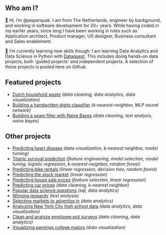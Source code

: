 ## Who am I?

👋 Hi, I’m @jasperquak. I am from The Netherlands, engineer by background, and working in software development for 20+ years. While having coded in my earlier years, since long I have been working in roles such as Application architect, Product manager, UX designer, Business consultant and Sales enablement.

🌱 I’m currently learning new skills though: I am learning Data Analytics and Data Science in Python with [Dataquest](https://www.dataquest.io/). This includes doing hands-on data projects, both 'guided projects' and independent projects. A selection of these projects is posted here on Github.


## Featured projects

* [Dutch household waste](https://github.com/jasperquak/dutch_household_waste) *(data cleaning, data analytics, data visualization)*
* [Building a handwritten digits classifier](https://github.com/jasperquak/building_handwritten_digits_classifier) *(k-nearest-neighbor, MLP neural network)*
* [Building a spam filter with Naive Bayes](https://github.com/jasperquak/building_spam_filter_naive_bayes) *(data cleaning, text analysis, naive bayes)*
 

## Other projects

* [Predicting heart disease](https://github.com/jasperquak/predicting_heart_disease) *(data visualization, k-nearest neighbor, model turning)*
* [Titanic survival prediction](https://github.com/jasperquak/titanic_survival_prediction) *(feature engineering, model selection, model tuning, logistic regression, k-nearest-neighbor, random forest)*
* [Predicting bike rentals](https://github.com/jasperquak/predicting_bike_rentals) *(linear regression, decision tree, random forest)*
* [Predicting the stock market](https://github.com/jasperquak/predicting_stock_market) *(linear regression)*
* [Predicting house sale prices](https://github.com/jasperquak/predicting_house_sale_prices) *(feature selection, linear regression)*
* [Predicting car prices](https://github.com/jasperquak/predicting_car_prices) *(data cleaning, k-nearest neighbor)*
* [Popular data science questions](https://github.com/jasperquak/popular_data_science_questions) *(sql, data analytics)*
* [Winning jeopardy](https://github.com/jasperquak/winning_jeopardy) *(text analysis)*
* [Selecting markets to advertize in](https://github.com/jasperquak/selecting_markets_to_advertize_in) *(data analytics)*
* [Analyzing New York City high school data](https://github.com/jasperquak/analyzing_nyc_highschool_data) *(data analytics, data visualization)*
* [Clean and analyze employee exit surveys](https://github.com/jasperquak/clean_analyze_employee_exit_surveys) *(data cleaning, data analytics)*
* [Visualizing earnings college majors](https://github.com/jasperquak/visualizing_earnings_college_majors) *(data visualization)*

<!---
- 👀 I’m interested in ... 
- 💞️ I’m looking to collaborate on ... 
- 📫 How to reach me ... 
--->



<!---
jasperquak/jasperquak is a ✨ special ✨ repository because its `README.md` (this file) appears on your GitHub profile.
You can click the Preview link to take a look at your changes.
--->
